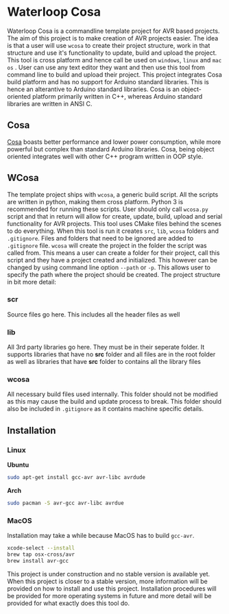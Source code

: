 # Waterloop Cosa

Waterloop Cosa is a commandline template project for AVR based projects. The aim of this project is to make creation of AVR projects easier. The idea is that a user will use `wcosa` to create their project structure, work in that structure and use it's functionality to update, build and upload the project. This tool is cross platform and hence call be used on `windows`, `linux` and `mac os` . User can use any text editor they want and then use this tool from command line to build and upload their project. This project integrates Cosa build platform and has no support for Arduino standard libraries. This is hence an alterantive to Arduino standard libraries. Cosa is an object-oriented platform primarily written in C++, whereas Arduino standard libraries are written in ANSI C.

## Cosa

[Cosa](https://github.com/mikaelpatel/Cosa) boasts better performance and lower power consumption, while more powerful but complex than standard Arduino libraries. Cosa, being object oriented integrates well with other C++ program written in OOP style.

## WCosa

The template project ships with `wcosa`, a generic build script. All the scripts are written in python, making them cross platform. Python 3 is recommended for running these scripts. User should only call `wcosa.py` script and that in return will allow for create, update, build, upload and serial functionality for AVR projects. This tool uses CMake files behind the scenes to do everything. When this tool is run it creates `src`, `lib`, `wcosa` folders and `.gitignore`. Files and folders that need to be ignored are added to `.gitignore` file. `wcosa` will create the project in the folder the script was called from. This means a user can create a folder for their project, call this script and they have a project created and initialized. This however can be changed by using command line option `--path` or `-p`. This allows user to specify the path where the project should be created.  The project structure in bit more detail:

### scr

Source files go here. This includes all the header files as well

### lib

All 3rd party libraries go here. They must be in their seperate folder. It supports libraries that have no **src** folder and all files are in the root folder as well as libraries that have **src** folder to contains all the library files

### wcosa

All necessary build files used internally. This folder should not be modified as this may cause the build and update process to break. This folder should also be included in `.gitignore` as it contains machine specific details.

## Installation

### Linux

**Ubuntu**

```bash
sudo apt-get install gcc-avr avr-libc avrdude
```

**Arch**

```bash
sudo pacman -S avr-gcc avr-libc avrdue
```

### MacOS

Installation may take a while because MacOS has to build `gcc-avr`.

```bash
xcode-select --install
brew tap osx-cross/avr
brew install avr-gcc
```

This project is under construction and no stable version is available yet. When this project is closer to a stable version, more information will be provided on how to install and use this project. Installation procedures will be provided for more operating systems in future and more detail will be provided for what exactly does this tool do.
